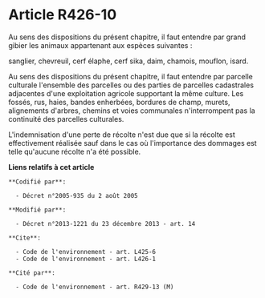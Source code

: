 # Article R426-10

Au sens des dispositions du présent chapitre, il faut entendre par grand gibier les animaux appartenant aux espèces
suivantes : 

sanglier, chevreuil, cerf élaphe, cerf sika, daim, chamois, mouflon, isard. 

Au sens des dispositions du présent chapitre, il faut entendre par parcelle culturale l'ensemble des parcelles ou des parties
de parcelles cadastrales adjacentes d'une exploitation agricole supportant la même culture. Les fossés, rus, haies, bandes
enherbées, bordures de champ, murets, alignements d'arbres, chemins et voies communales n'interrompent pas la continuité des
parcelles culturales.

L'indemnisation d'une perte de récolte n'est due que si la récolte est effectivement réalisée sauf dans le cas où
l'importance des dommages est telle qu'aucune récolte n'a été possible.

**Liens relatifs à cet article**

	**Codifié par**:

	  - Décret n°2005-935 du 2 août 2005

	**Modifié par**:

	  - Décret n°2013-1221 du 23 décembre 2013 - art. 14

	**Cite**:

	  - Code de l'environnement - art. L425-6
	  - Code de l'environnement - art. L426-1

	**Cité par**:

	  - Code de l'environnement - art. R429-13 (M)
